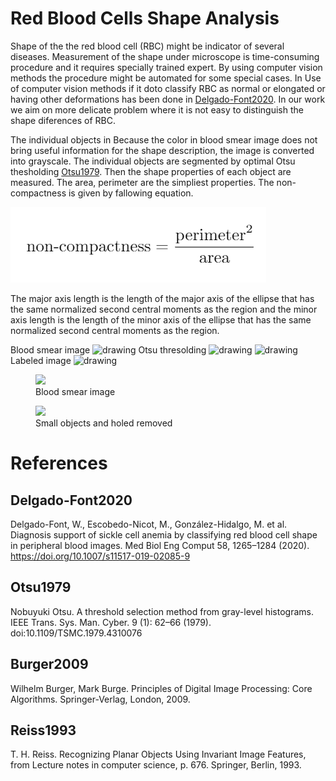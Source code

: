 # Red Blood Cells Shape Analysis


Shape of the the red blood cell (RBC) might be indicator of several diseases. Measurement of the shape under microscope 
is time-consuming procedure and it requires specially trained expert. By using computer vision methods the procedure might be automated 
for some special cases. In Use of computer vision methods if it doto classify RBC as
normal or elongated or having other deformations has been done in [Delgado-Font2020](#Delgado-Font2020). 
In our work we aim on more delicate problem where it is not easy to distinguish the shape diferences of RBC.

The individual objects in 
Because the color in blood smear image does not bring useful information for the shape description, the image is converted into grayscale. 
The individual objects are segmented by optimal Otsu thesholding [Otsu1979](#Otsu1979). Then the shape properties of each object are measured. 
The area, perimeter are the simpliest properties. The non-compactness is given by fallowing equation.

![noncompactness](graphics/noncompactness.png)

The major axis length is the length of the major axis of the ellipse that has the same normalized second central 
moments as the region and the minor axis length is the length of the minor axis of the ellipse that has the 
same normalized second central moments as the region.

Blood smear image
<img src="graphics/TP1_a.jpg.png" alt="drawing" width="200"/>
Otsu thresolding
<img src="graphics/TP1_a_thr.jpg.png" alt="drawing" width="200"/>
<img src="graphics/TP1_a_small_removed.jpg.png" alt="drawing" width="200"/>
Labeled image
<img src="graphics/TP1_a_small_labeled.jpg.png" alt="drawing" width="200"/>

<figure class="image">
  <img src="graphics/TP1_a.jpg.png" width="300">
  <figcaption>Blood smear image</figcaption>
</figure>

<figure class="image">
  <img src="graphics/TP1_a_small_labeled.jpg.png" width="300">
  <figcaption>
    Small objects and holed removed
  </figcaption>
</figure>



# References


## Delgado-Font2020
Delgado-Font, W., Escobedo-Nicot, M., González-Hidalgo, M. et al. Diagnosis support of sickle cell anemia by classifying red blood cell shape in peripheral blood images. Med Biol Eng Comput 58, 1265–1284 (2020). https://doi.org/10.1007/s11517-019-02085-9


## Otsu1979
Nobuyuki Otsu. A threshold selection method from gray-level histograms. IEEE Trans. Sys. Man. Cyber. 9 (1): 62–66 (1979). doi:10.1109/TSMC.1979.4310076

## Burger2009
Wilhelm Burger, Mark Burge. Principles of Digital Image Processing: Core Algorithms. Springer-Verlag, London, 2009.

## Reiss1993
T. H. Reiss. Recognizing Planar Objects Using Invariant Image Features, from Lecture notes in computer science, p. 676. Springer, Berlin, 1993.